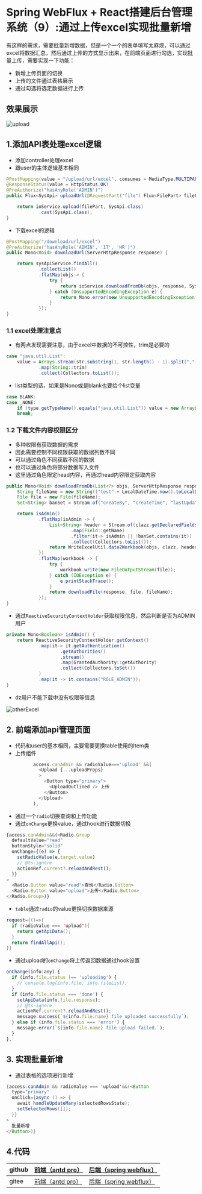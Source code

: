 # Spring WebFlux + React搭建后台管理系统（9）:通过上传excel实现批量新增



有这样的需求，需要批量新增数据，但是一个一个的表单填写太麻烦，可以通过excel将数据汇总，然后通过上传的方式显示出来，在前端页面进行勾选，实现批量上传，需要实现一下功能：

+ 新增上传页面的切换
+ 上传的文件通过表格展示
+ 通过勾选将选定数据进行上传

## 效果展示

![upload](README.assets/upload.gif)

## 1.添加API表处理excel逻辑

+ 添加controller处理excel
+ 跟user的主体逻辑基本相同

```java
@PostMapping(value = "/upload/url/excel", consumes = MediaType.MULTIPART_FORM_DATA_VALUE)
@ResponseStatus(value = HttpStatus.OK)
@PreAuthorize("hasAnyRole('ADMIN')")
public Flux<SysApi> uploadUrl(@RequestPart("file") Flux<FilePart> filePart){

    return ioService.upload(filePart, SysApi.class)
            .cast(SysApi.class);
}
```

+ 下载excel的逻辑

```java
@PostMapping("/download/url/excel")
@PreAuthorize("hasAnyRole('ADMIN', 'IT', 'HR')")
public Mono<Void> downloadUrl(ServerHttpResponse response) {

    return sysApiService.findAll()
            .collectList()
            .flatMap(objs-> {
                try {
                    return ioService.downloadFromDb(objs, response, SysApi.class);
                } catch (UnsupportedEncodingException e) {
                    return Mono.error(new UnsupportedEncodingException());
                }
            });
}
```

### 1.1 excel处理注意点

+ 有两点发现需要注意，由于excel中数据的不可控性，trim是必要的

```java
case "java.util.List":
    value = Arrays.stream(str.substring(1, str.length() - 1).split(","))
            .map(String::trim)
            .collect(Collectors.toList());
```

+ list类型的话，如果是Nono或是blank也要给个list变量

```java
case BLANK:
case _NONE:
    if (type.getTypeName().equals("java.util.List")) value = new ArrayList<>();
    break;
```

### 1.2 下载文件内容权限区分

+ 多种权限有获取数据的需求
+ 因此需要控制不同权限获取的数据列数不同
+ 可以通过角色不同获取不同的数据
+ 也可以通过角色将部分数据写入文件
+ 这里通过角色限定head内容，再通过head内容限定获取内容

```java
public Mono<Void> downloadFromDb(List<?> objs, ServerHttpResponse response, Class<? extends DataChange> clazz) throws UnsupportedEncodingException {
    String fileName = new String(("test" + LocalDateTime.now().toLocalDate() + ".xlsx").getBytes(StandardCharsets.UTF_8), "iso8859-1");
    File file = new File(fileName);
    Set<String> banSet = Stream.of("createBy", "createTime", "lastUpdateBy", "lastUpdateTime", "roles", "password", "frozen").collect(Collectors.toSet());

    return isAdmin()
            .flatMap(isAdmin -> {
                List<String> header = Stream.of(clazz.getDeclaredFields())
                        .map(Field::getName)
                        .filter(it-> isAdmin || !banSet.contains(it))
                        .collect(Collectors.toList());
                return WriteExcelUtil.data2Workbook(objs, clazz, header);
            })
            .flatMap(workbook -> {
                try {
                    workbook.write(new FileOutputStream(file));
                } catch (IOException e) {
                    e.printStackTrace();
                }
                return downloadFile(response, file, fileName);
            });
}
```

+ 通过`ReactiveSecurityContextHolder`获取权限信息，然后判断是否为ADMIN用户

```java
private Mono<Boolean> isAdmin() {
    return ReactiveSecurityContextHolder.getContext()
            .map(it-> it.getAuthentication()
                    .getAuthorities()
                    .stream()
                    .map(GrantedAuthority::getAuthority)
                    .collect(Collectors.toSet())
            )
            .map(it -> it.contains("ROLE_ADMIN"));
}
```

+ dz用户不能下载中没有权限等信息

![otherExcel](README.assets/otherExcel.gif)

## 2. 前端添加api管理页面

+ 代码和user的基本相同，主要需要更换table使用的Item类
+ 上传组件

```js
          access.canAdmin && radioValue==='upload' &&(
            <Upload {...uploadProps}
            >
              <Button type="primary">
                <UploadOutlined /> 上传
              </Button>
            </Upload>
          ),
```

+ 通过一个`radio`切换查询和上传功能
+ 通过`onChange`更换value，通过hook进行数据切换

```typescript
{access.canAdmin&&(<Radio.Group
  defaultValue="read"
  buttonStyle="solid"
  onChange={(e) => {
    setRadioValue(e.target.value)
    // @ts-ignore
    actionRef.current?.reloadAndRest();
  }}
>
  <Radio.Button value="read">查询</Radio.Button>
  <Radio.Button value="upload">上传</Radio.Button>
</Radio.Group>)}
```

+ `table`通过`radio`的value更换切换数据来源

```java
request={()=>{
  if (radioValue === 'upload'){
    return getApiData();
  }
  return findAllApi();
}}
```

+ 通过upload的`onChange`将上传返回数据通过hook设置

```javascript
onChange(info:any) {
  if (info.file.status !== 'uploading') {
    // console.log(info.file, info.fileList);
  }
  if (info.file.status === 'done') {
    setApiData(info.file.response);
    // @ts-ignore
    actionRef.current?.reloadAndRest();
    message.success(`${info.file.name} file uploaded successfully`);
  } else if (info.file.status === 'error') {
    message.error(`${info.file.name} file upload failed.`);
  }
},
```

## 3. 实现批量新增

+ 通过表格的选项进行新增

```java
{access.canAdmin && radioValue === 'upload'&&(<Button
  type="primary"
  onClick={async () => {
    await handleUpdateMany(selectedRowsState);
    setSelectedRows([]);
  }}
>
  批量新增
</Button>)}
```

## 4.代码

| github | [前端（antd pro）](https://github.com/ffzs/System_app_antdpro_fore-end) | [后端（spring webflux）](https://github.com/ffzs/System_app_webflux_react) |
| ------ | ------------------------------------------------------------ | ------------------------------------------------------------ |
| gitee  | [前端（antd pro）](https://gitee.com/ffzs/System_app_antdpro_fore-end) | [后端（spring webflux）](https://gitee.com/ffzs/System_app_webflux_react) |